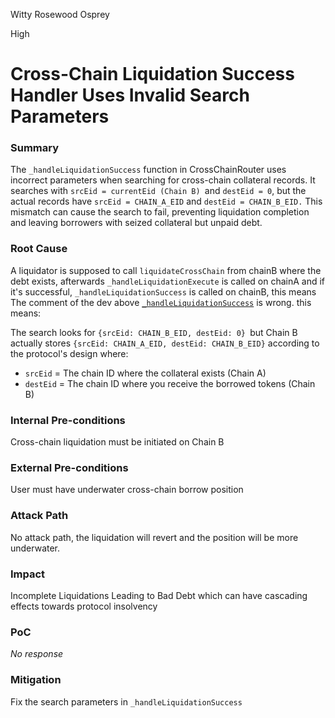 Witty Rosewood Osprey

High

# Cross-Chain Liquidation Success Handler Uses Invalid Search Parameters

### Summary

The `_handleLiquidationSuccess` function in CrossChainRouter uses incorrect parameters when searching for cross-chain collateral records. It searches with `srcEid = currentEid (Chain B) `and `destEid = 0`, but the actual records have `srcEid = CHAIN_A_EID` and `destEid = CHAIN_B_EID.` This mismatch can cause the search to fail, preventing liquidation completion and leaving borrowers with seized collateral but unpaid debt.


### Root Cause

A liquidator is supposed to call `liquidateCrossChain` from chainB where the debt exists, afterwards `_handleLiquidationExecute` is called on chainA and if it's successful,  `_handleLiquidationSuccess` is called on chainB, this means The comment of the dev above [`_handleLiquidationSuccess`](https://github.com/sherlock-audit/2025-05-lend-audit-contest/blob/713372a1ccd8090ead836ca6b1acf92e97de4679/Lend-V2/src/LayerZero/CrossChainRouter.sol#L443) is wrong. this means:

The search looks for `{srcEid: CHAIN_B_EID, destEid: 0} `but Chain B actually stores `{srcEid: CHAIN_A_EID, destEid: CHAIN_B_EID}` according to the protocol's design where:

- `srcEid` = The chain ID where the collateral exists (Chain A)
- `destEid` = The chain ID where you receive the borrowed tokens (Chain B)

### Internal Pre-conditions

Cross-chain liquidation must be initiated on Chain B


### External Pre-conditions

User must have underwater cross-chain borrow position


### Attack Path

No attack path, the liquidation will revert and the position will be more underwater.

### Impact

 Incomplete Liquidations Leading to Bad Debt which can have cascading effects towards protocol insolvency

### PoC

_No response_

### Mitigation

Fix the search parameters in `_handleLiquidationSuccess`